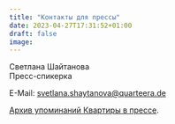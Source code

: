 ```yaml
---
title: "Контакты для прессы"
date: 2023-04-27T17:31:52+01:00
draft: false
image:
---
```


Светлана Шайтанова\
Пресс-спикерка

E-Mail:  [svetlana.shaytanova@quarteera.de](mailto:svetlana.shaytanova@quarteera.de)

[Архив упоминаний Квартиры в прессе](/about/press/).